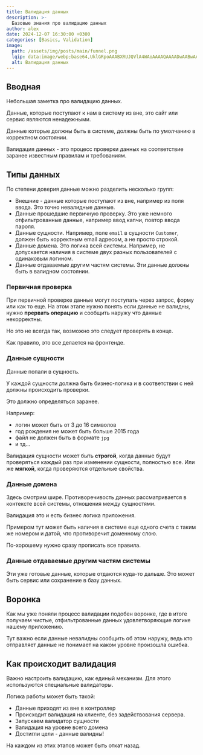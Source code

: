 ```yaml
---
title: Валидация данных
description: >-
  Базовые знания про валидацию данных
author: alex
date: 2024-12-07 16:30:00 +0300
categories: [Basics, Validation]
image:
  path: /assets/img/posts/main/funnel.png
  lqip: data:image/webp;base64,UklGRpoAAABXRUJQVlA4WAoAAAAQAAAADwAABwAAQUxQSDIAAAARL0AmbZurmr57yyIiqE8oiG0bejIYEQTgqiDA9vqnsUSI6H+oAERp2HZ65qP/VIAWAFZQOCBCAAAA8AEAnQEqEAAIAAVAfCWkAALp8sF8rgRgAP7o9FDvMCkMde9PK7euH5M1m6VWoDXf2FkP3BqV0ZYbO6NA/VFIAAAA
  alt: Валидация данных
---
```


## Вводная

Небольшая заметка про валидацию данных.

Данные, которые поступают к нам в систему из вне, это сайт или сервис являются ненадежными.

Данные которые должны быть в системе, должны быть по умолчанию в корректном состоянии.

Валидация данных - это процесс проверки данных на соответствие заранее известным правилам и требованиям.

## Типы данных

По степени доверия данные можно разделить несколько групп:

- Внешние - данные которые поступают из вне, например из поля ввода. Это точно невалидные данные.
- Данные прошедшие первичную проверку. Это уже немного отфильтрованные данные, например ввод капчи, повтор ввода пароля.
- Данные сущности. Например, поле `email` в сущности `Customer`, должен быть корректным email адресом, а не просто строкой.
- Данные домена. Это логика всей системы. Например, не допускается наличия в системе двух разных пользователей с одинаковым логином.
- Данные отдаваемые другим частям системы. Эти данные должны быть в валидном состоянии.

### Первичная проверка

При первичной проверке данные могут поступать через запрос, форму или как то еще. На этом этапе нужно понять если данные не валидны, нужно **прервать операцию** и сообщить наружу что данные некорректны.

Но это не всегда так, возможно это следует проверять в конце.

Как правило, это все делается на фронтенде.

### Данные сущности

Данные попали в сущность. 

У каждой сущности должна быть бизнес-логика и в соответствии с ней должны происходить проверки.

Это должно определяться заранее. 

Например:

- логин может быть от 3 до 16 символов
- год рождения не может быть больше 2015 года
- файл не должен быть в формате `jpg`
- и тд...

Валидация сущности может быть **строгой**, когда данные будут проверяться каждый раз при изменении сущности, полностью все.
Или же **мягкой**, когда проверяются отдельные свойства.

### Данные домена

Здесь смотрим шире. Противоречивость данных рассматривается в контексте всей системы, отношения между сущностями.

Валидация это и есть бизнес логика приложения.

Примером тут может быть наличия в системе еще одного счета с таким же номером и датой, что противоречит доменному слою.

По-хорошему нужно сразу прописать все правила.

### Данные отдаваемые другим частям системы

Эти уже готовые данные, которые отдаются куда-то дальше. Это может быть сервис или сохранение в базу данных.

## Воронка

Как мы уже поняли процесс валидации подобен воронке, где в итоге получаем чистые, отфильтрованные данных удовлетворяющие логике нашему приложению. 

Тут важно если данные невалидны сообщить об этом наружу, ведь кто отправляет данные не понимает на каком уровне произошла ошибка.

## Как происходит валидация

Важно настроить валидацию, как единый механизм. Для этого используются специальные валидаторы.

Логика работы может быть такой:

- Данные приходят из вне в контроллер
- Происходит валидация на клиенте, без задействования сервера.
- Запускаем валидатор сущности
- Валидация на уровне всего домена
- Достигли цели - данные валидны!

На каждом из этих этапов может быть откат назад.

